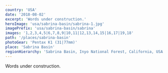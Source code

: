 ```yaml
---
country: 'USA'
date: '2018-08-02'
excerpt: 'Words under construction.'
heroImage: 'usa/sabrina-basin/sabrina-1.jpg'
imagePrefix: 'usa/sabrina-basin/sabrina'
images: '1,2,3,4,5|6,7,8,9|10,11|12,13,14,15|16,17|19,18'
path: '/places/sabrina-basin'
photoGear: 'Pentax K1 (31|77mm)'
place: 'Sabrina Basin'
regionHierarchy: 'Sabrina Basin, Inyo National Forest, California, USA'
---
```


Words under construction.
